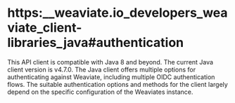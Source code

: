 # https:\_\_weaviate.io_developers_weaviate_client-libraries_java#authentication

This API client is compatible with Java 8 and beyond. The current Java client version is v4.7.0. The Java client offers multiple options for authenticating against Weaviate, including multiple OIDC authentication flows. The suitable authentication options and methods for the client largely depend on the specific configuration of the Weaviates instance.
